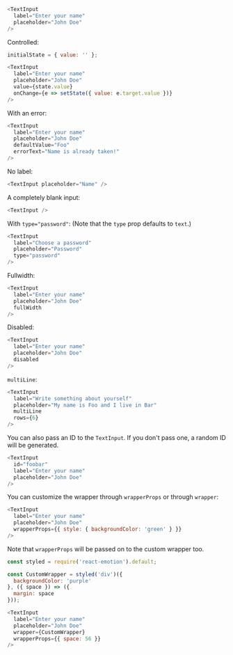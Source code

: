 ```js
<TextInput
  label="Enter your name"
  placeholder="John Doe"
/>
```

Controlled:
```js
initialState = { value: '' };

<TextInput
  label="Enter your name"
  placeholder="John Doe"
  value={state.value}
  onChange={e => setState({ value: e.target.value })}
/>
```

With an error:
```js
<TextInput
  label="Enter your name"
  placeholder="John Doe"
  defaultValue="Foo"
  errorText="Name is already taken!"
/>
```

No label:
```js
<TextInput placeholder="Name" />
```

A completely blank input:
```js
<TextInput />
```

With `type="password"`: (Note that the `type` prop defaults to `text`.)
```js
<TextInput
  label="Choose a password"
  placeholder="Password"
  type="password"
/>
```

Fullwidth:
```js
<TextInput
  label="Enter your name"
  placeholder="John Doe"
  fullWidth
/>
```

Disabled:
```js
<TextInput
  label="Enter your name"
  placeholder="John Doe"
  disabled
/>
```

`multiLine`:
```js
<TextInput
  label="Write something about yourself"
  placeholder="My name is Foo and I live in Bar"
  multiLine
  rows={6}
/>
```

You can also pass an ID to the `TextInput`. If you don't pass one, a random ID will be generated.
```js
<TextInput
  id="foobar"
  label="Enter your name"
  placeholder="John Doe"
/>
```

You can customize the wrapper through `wrapperProps` or through `wrapper`:
```js
<TextInput
  label="Enter your name"
  placeholder="John Doe"
  wrapperProps={{ style: { backgroundColor: 'green' } }}
/>
```

Note that `wrapperProps` will be passed on to the custom wrapper too.
```js
const styled = require('react-emotion').default;

const CustomWrapper = styled('div')({
  backgroundColor: 'purple'
}, ({ space }) => ({
  margin: space
}));

<TextInput
  label="Enter your name"
  placeholder="John Doe"
  wrapper={CustomWrapper}
  wrapperProps={{ space: 56 }}
/>
```
